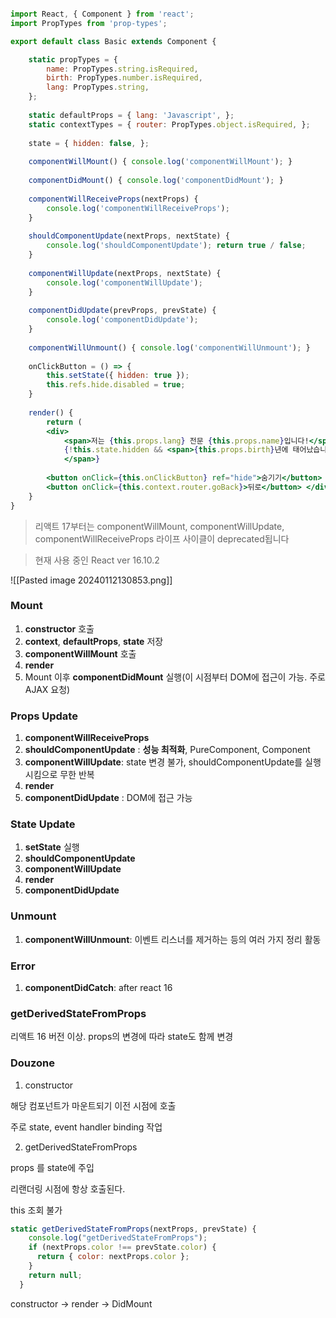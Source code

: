 ```jsx

import React, { Component } from 'react'; 
import PropTypes from 'prop-types'; 

export default class Basic extends Component { 

	static propTypes = { 
		name: PropTypes.string.isRequired, 
		birth: PropTypes.number.isRequired, 
		lang: PropTypes.string, 
	}; 
	
	static defaultProps = { lang: 'Javascript', }; 
	static contextTypes = { router: PropTypes.object.isRequired, }; 
	
	state = { hidden: false, }; 
	
	componentWillMount() { console.log('componentWillMount'); } 
	
	componentDidMount() { console.log('componentDidMount'); } 
	
	componentWillReceiveProps(nextProps) { 
		console.log('componentWillReceiveProps'); 
	} 
	
	shouldComponentUpdate(nextProps, nextState) { 
		console.log('shouldComponentUpdate'); return true / false; 	
	} 
	
	componentWillUpdate(nextProps, nextState) { 
		console.log('componentWillUpdate'); 	
	} 
	
	componentDidUpdate(prevProps, prevState) { 
		console.log('componentDidUpdate'); 
	} 
	
	componentWillUnmount() { console.log('componentWillUnmount'); }
	
	onClickButton = () => { 
		this.setState({ hidden: true }); 
		this.refs.hide.disabled = true; 
	} 
	
	render() { 
		return ( 
		<div> 
			<span>저는 {this.props.lang} 전문 {this.props.name}입니다!</span> 
			{!this.state.hidden && <span>{this.props.birth}년에 태어났습니다.
			</span>} 
			
		<button onClick={this.onClickButton} ref="hide">숨기기</button> 
		<button onClick={this.context.router.goBack}>뒤로</button> </div> ); 
	} 
}
```


>리액트 17부터는 componentWillMount, componentWillUpdate, componentWillReceiveProps 라이프 사이클이 deprecated됩니다

> 현재 사용 중인 React ver 16.10.2


![[Pasted image 20240112130853.png]]

### Mount

1. **constructor** 호출 
2. **context**, **defaultProps**, **state** 저장 
3. **componentWillMount** 호출 
4. **render**
5. Mount 이후 **componentDidMount** 실행(이 시점부터 DOM에 접근이 가능. 주로 AJAX 요청)


### Props Update

1. **componentWillReceiveProps**
2. **shouldComponentUpdate** : **성능 최적화**, PureComponent, Component
3. **componentWillUpdate**: state 변경 불가, shouldComponentUpdate를 실행 시킴으로 무한 반복
4. **render**
5. **componentDidUpdate** : DOM에 접근 가능


### State Update 

1. **setState** 실행
2. **shouldComponentUpdate**
3. **componentWillUpdate**
4. **render**
5. **componentDidUpdate**

### Unmount

1. **componentWillUnmount**: 이벤트 리스너를 제거하는 등의 여러 가지 정리 활동


### Error

1. **componentDidCatch**: after react 16 


### getDerivedStateFromProps

리액트 16 버전 이상. props의 변경에 따라 state도 함께 변경


### Douzone 


1. constructor 

해당 컴포넌트가 마운트되기 이전 시점에 호출 

주로 state, event handler binding 작업


2. getDerivedStateFromProps

props 를 state에 주입 

리랜더링 시점에 항상 호출된다. 

this 조회 불가 

```jsx
static getDerivedStateFromProps(nextProps, prevState) {
    console.log("getDerivedStateFromProps");
    if (nextProps.color !== prevState.color) {
      return { color: nextProps.color };
    }
    return null;
  }
```


constructor -> render -> DidMount 